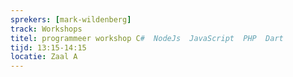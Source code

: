 ```yaml
---
sprekers: [mark-wildenberg]
track: Workshops
titel: programmeer workshop C#  NodeJs  JavaScript  PHP  Dart 
tijd: 13:15-14:15
locatie: Zaal A
---
```

